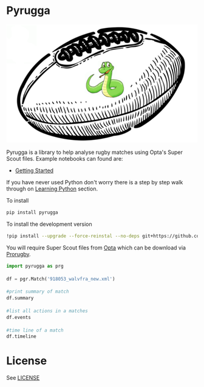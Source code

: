 # Pyrugga

![](logo.png)

Pyrugga is a library to help analyse rugby matches using Opta's Super Scout files. Example notebooks can found are:

* [Getting Started](https://github.com/jlondal/pyrugga/blob/master/jupyter/tuts/Getting%20Started.ipynb)


If you have never used Python don't worry there is a step by step walk through on [Learning Python](https://github.com/jlondal/pyrugga/blob/master/Learning%20Python.md)
section.


To install

```bash
pip install pyrugga
```

To install the development version

```bash
!pip install --upgrade --force-reinstal --no-deps git+https://github.com/jlondal/pyrugga.git
```

You will require Super Scout files from [Opta](https://www.youtube.com/watch?v=AVmqCoF5qeU) which can be download via [Prorugby](https://optaprorugby.com).


```python
import pyrugga as prg

df = pgr.Match('918053_walvfra_new.xml')

#print summary of match
df.summary

#list all actions in a matches
df.events

#time line of a match
df.timeline
```

# License

See [LICENSE](LICENSE)
